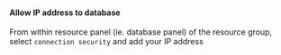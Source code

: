 
#### Allow IP address to database
From within resource panel (ie. database panel) of the resource group, select `connection security` and add your IP address
